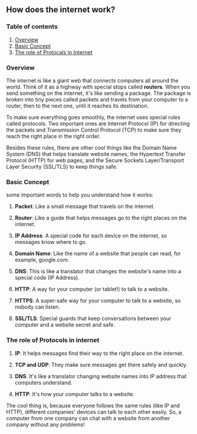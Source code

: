 ## How does the internet work?

### Table of contents
1. [Overview](#overview)
2. [Basic Concept](#basic-concept)
3. [The role of Protocals in Internet](#the-role-of-protocols-in-internet)

### Overview
The internet is like a giant web that connects computers all around the world. Think of it as a highway with special stops called **routers**. When you send something on the internet, it's like sending a package. The package is broken into tiny pieces called packets and travels from your computer to a router, then to the next one, until it reaches its destination.

To make sure everything goes smoothly, the internet uses special rules called protocols. Two important ones are Internet Protocol (IP) for directing the packets and Transmission Control Protocol (TCP) to make sure they reach the right place in the right order.

Besides these rules, there are other cool things like the Domain Name System (DNS) that helps translate website names, the Hypertext Transfer Protocol (HTTP) for web pages, and the Secure Sockets Layer/Transport Layer Security (SSL/TLS) to keep things safe.

### Basic Concept
some important words to help you understand how it works:

1. **Packet**: Like a small message that travels on the internet.

2. **Router**: Like a guide that helps messages go to the right places on the internet.

3. **IP Address**: A special code for each device on the internet, so messages know where to go.

4. **Domain Name**: Like the name of a website that people can read, for example, google.com.

5. **DNS**: This is like a translator that changes the website's name into a special code (IP Address).

6. **HTTP**: A way for your computer (or tablet!) to talk to a website.

7. **HTTPS**: A super-safe way for your computer to talk to a website, so nobody can listen.

8. **SSL/TLS**: Special guards that keep conversations between your computer and a website secret and safe.

### The role of Protocols in internet
1. **IP**: It helps messages find their way to the right place on the internet.

2. **TCP and UDP**: They make sure messages get there safely and quickly.

3. **DNS**: It's like a translator changing website names into IP address that computers understand.

4. **HTTP**: It's how your computer talks to a website.

The cool thing is, because everyone follows the same rules (like IP and HTTP), different companies' devices can talk to each other easily. So, a computer from one company can chat with a website from another company without any problems!

